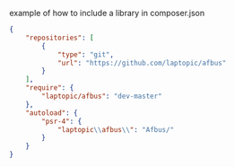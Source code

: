 example of how to include a library in composer.json
```json
{
	"repositories": [
		{
			"type": "git",
			"url": "https://github.com/laptopic/afbus"
		}
	],
	"require": {
		"laptopic/afbus": "dev-master"
	},
	"autoload": {
		"psr-4": {
			"laptopic\\afbus\\": "Afbus/"
	    }
	}
}
```
